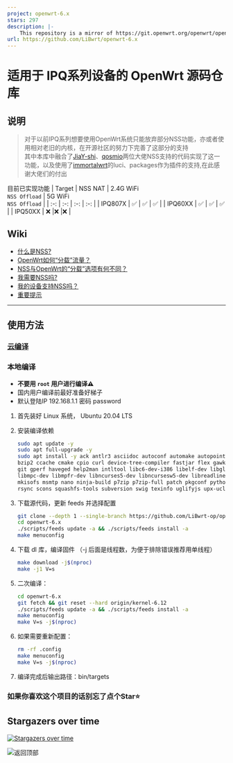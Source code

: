 ```yaml
---
project: openwrt-6.x
stars: 297
description: |-
    This repository is a mirror of https://git.openwrt.org/openwrt/openwrt.git It is for reference only and is not active for check-ins.  We will continue to accept Pull Requests here. They will be merged via staging trees then into openwrt.git.
url: https://github.com/LiBwrt/openwrt-6.x
---
```


# 适用于 IPQ系列设备的 OpenWrt 源码仓库

## 说明
>对于以前IPQ系列想要使用OpenWrt系统只能放弃部分NSS功能，亦或者使用相对老旧的内核，在开源社区的努力下完善了这部分的支持  
>其中本库中融合了[JiaY-shi](https://github.com/JiaY-shi/openwrt)、[qosmio](https://github.com/qosmio/openwrt-ipq)两位大佬NSS支持的代码实现了这一功能，以及使用了[immortalwrt](https://github.com/immortalwrt)的luci、packages作为插件的支持,在此感谢大佬们的付出

目前已实现功能
| Target  | NSS NAT | 2.4G WiFi <br />`NSS Offload` | 5G WiFi <br />`NSS Offload` |
| :-:     | :-:     | :-:       | :-:     |
| IPQ807X | ✅      | ✅       | ✅      |
| IPQ60XX | ✅      | ✅       | ✅      |
| IPQ50XX | ❌      |❌        |❌       |

## Wiki
- [什么是NSS?](https://github.com/qosmio/openwrt-ipq/blob/qualcommax-6.x-nss-wifi/README.md#whats-nss)
- [OpenWrt如何“分载”流量？](https://github.com/qosmio/openwrt-ipq/blob/qualcommax-6.x-nss-wifi/README.md#how-does-openwrt-offload-traffic)
- [NSS与OpenWrt的“分载”选项有何不同？](https://github.com/qosmio/openwrt-ipq/blob/qualcommax-6.x-nss-wifi/README.md#how-is-nss-different-from-openwrts-offloading-options)
- [我需要NSS吗?](https://github.com/qosmio/openwrt-ipq/blob/qualcommax-6.x-nss-wifi/README.md#do-i-need-nss)
- [我的设备支持NSS吗？](https://github.com/qosmio/openwrt-ipq/blob/qualcommax-6.x-nss-wifi/README.md#ok-i-want-nss-does-my-device-support-it)
- [重要提示](https://github.com/qosmio/openwrt-ipq/blob/qualcommax-6.x-nss-wifi/README.md#important-note)

---

## 使用方法

### [云编译](https://github.com/breeze303/openwrt-ci)

### 本地编译

- **不要用 `root` 用户进行编译⚠**
- 国内用户编译前最好准备好梯子
- 默认登陆IP 192.168.1.1 密码 password


1. 首先装好 Linux 系统， Ubuntu 20.04 LTS

2. 安装编译依赖

   ```bash
   sudo apt update -y
   sudo apt full-upgrade -y
   sudo apt install -y ack antlr3 asciidoc autoconf automake autopoint binutils bison build-essential \
   bzip2 ccache cmake cpio curl device-tree-compiler fastjar flex gawk gettext gcc-multilib g++-multilib \
   git gperf haveged help2man intltool libc6-dev-i386 libelf-dev libglib2.0-dev libgmp3-dev libltdl-dev \
   libmpc-dev libmpfr-dev libncurses5-dev libncursesw5-dev libreadline-dev libssl-dev libtool lrzsz \
   mkisofs msmtp nano ninja-build p7zip p7zip-full patch pkgconf python3 python3-pip libpython3-dev qemu-utils \
   rsync scons squashfs-tools subversion swig texinfo uglifyjs upx-ucl unzip vim wget xmlto xxd zlib1g-dev
   ```

3. 下载源代码，更新 feeds 并选择配置

   ```bash
   git clone --depth 1 --single-branch https://github.com/LiBwrt-op/openwrt-6.x.git
   cd openwrt-6.x
   ./scripts/feeds update -a && ./scripts/feeds install -a
   make menuconfig
   ```

4. 下载 dl 库，编译固件
（-j 后面是线程数，为便于排除错误推荐用单线程）

   ```bash
   make download -j$(nproc)
   make -j1 V=s
   ```

5. 二次编译：

   ```bash
   cd openwrt-6.x
   git fetch && git reset --hard origin/kernel-6.12
   ./scripts/feeds update -a && ./scripts/feeds install -a
   make menuconfig
   make V=s -j$(nproc)
   ```

6. 如果需要重新配置：

   ```bash
   rm -rf .config
   make menuconfig
   make V=s -j$(nproc)
   ```

7. 编译完成后输出路径：bin/targets

### 如果你喜欢这个项目的话别忘了点个Star⭐
## Stargazers over time
[![Stargazers over time](https://starchart.cc/LiBwrt-op/openwrt-6.x.svg?variant=adaptive)](https://starchart.cc/LiBwrt-op/openwrt-6.x)

<a href="#readme">
<img src="https://img.shields.io/badge/-返回顶部-FFFFFF.svg" title="返回顶部" align="left"/>
</a>

